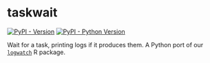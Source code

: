 # taskwait

[![PyPI - Version](https://img.shields.io/pypi/v/taskwait.svg)](https://pypi.org/project/taskwait)
[![PyPI - Python Version](https://img.shields.io/pypi/pyversions/taskwait.svg)](https://pypi.org/project/taskwait)

Wait for a task, printing logs if it produces them.  A Python port of our [`logwatch`](https://reside-ic.github.io/logwatch) R package.
